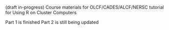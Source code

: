 (draft in-progress) Course materials for OLCF/CADES/ALCF/NERSC tutorial for Using R on Cluster Computers 

Part 1 is finished
Part 2 is still being updated